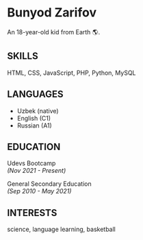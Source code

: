 # Bunyod Zarifov
An 18-year-old kid from Earth 🌎️.

## SKILLS
HTML, CSS, JavaScript, PHP, Python, MySQL

## LANGUAGES
- Uzbek (native)
- English (C1)
- Russian (A1)

## EDUCATION
Udevs Bootcamp  
_(Nov 2021 - Present)_

General Secondary Education  
_(Sep 2010 - May 2021)_

## INTERESTS
science, language learning, basketball

